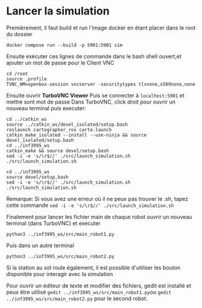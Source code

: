 # Lancer la simulation

Premièrement, il faut build et run l'image docker en étant placer dans le root du dossier

```
docker compose run --build -p 5901:5901 sim
```

Ensuite exécuter ces lignes de commande dans le bash shell ouvert,et ajouter un mot de passe pour le Client VNC
```
cd /root
source .profile
TVNC_WM=openbox-session vncserver -securitytypes tlsnone,x509none,none
```
Ensuite ouvrir **TurboVNC Viewer**
Puis se connecter à `localhost:5901` et mettre sont mot de passe
Dans TurboVNC, click droit pour ouvrir un nouveau terminal puis executer:
```
cd ../catkin_ws
source ../catkin_ws/devel_isolated/setup.bash
roslaunch cartographer_ros carto.launch
catkin_make_isolated --install --use-ninja && source devel_isolated/setup.bash
cd ../inf3995_ws
catkin_make && source devel/setup.bash
sed -i -e 's/\r$//' ./src/launch_simulation.sh
./src/launch_simulation.sh
```

```
cd ../inf3995_ws
source devel/setup.bash
sed -i -e 's/\r$//' ./src/launch_simulation.sh
./src/launch_simulation.sh
```
Remarque: Si vous avez une erreur où il ne peux pas trouver le .sh, tapez cette commande `sed -i -e 's/\r$//' ./src/launch_simulation.sh`


Finalement pour lancer les fichier main de chaque robot ouvrir un nouveau terminal (dans TurboVNC) et executer
```
python3 ../inf3995_ws/src/main_robot1.py
```

Puis dans un autre terminal

```
python3 ../inf3995_ws/src/main_robot2.py
```

Si la station au sol roule également, il est possible d'utiliser les bouton disponible pour interagir avec la simulation

Pour ouvrir un éditeur de texte et modifier des fichiers, gedit est installé et peux être utilisé `gedit ../inf3995_ws/src/main_robot1.py`ou `gedit ../inf3995_ws/src/main_robot2.py` pour le second robot.  